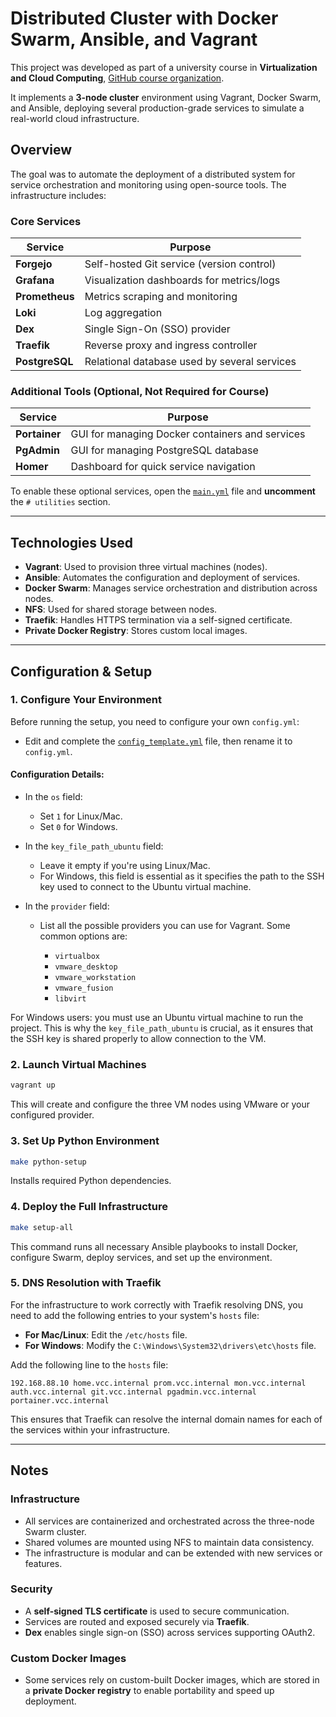 # Distributed Cluster with Docker Swarm, Ansible, and Vagrant

This project was developed as part of a university course in **Virtualization and Cloud Computing**, [GitHub course organization](https://github.com/VCC-course). 

It implements a **3-node cluster** environment using Vagrant, Docker Swarm, and Ansible, deploying several production-grade services to simulate a real-world cloud infrastructure.

## Overview

The goal was to automate the deployment of a distributed system for service orchestration and monitoring using open-source tools. The infrastructure includes:

### Core Services

| Service        | Purpose                                      |
| -------------- | -------------------------------------------- |
| **Forgejo**    | Self-hosted Git service (version control)    |
| **Grafana**    | Visualization dashboards for metrics/logs    |
| **Prometheus** | Metrics scraping and monitoring              |
| **Loki**       | Log aggregation                              |
| **Dex**        | Single Sign-On (SSO) provider                |
| **Traefik**    | Reverse proxy and ingress controller         |
| **PostgreSQL** | Relational database used by several services |

### Additional Tools (Optional, Not Required for Course)

| Service       | Purpose                                         |
| ------------- | ----------------------------------------------- |
| **Portainer** | GUI for managing Docker containers and services |
| **PgAdmin**   | GUI for managing PostgreSQL database            |
| **Homer**     | Dashboard for quick service navigation          |

To enable these optional services, open the [`main.yml`](roles/swarm-services/defaults/main.yml) file and **uncomment** the `# utilities` section.

---

## Technologies Used

* **Vagrant**: Used to provision three virtual machines (nodes).
* **Ansible**: Automates the configuration and deployment of services.
* **Docker Swarm**: Manages service orchestration and distribution across nodes.
* **NFS**: Used for shared storage between nodes.
* **Traefik**: Handles HTTPS termination via a self-signed certificate.
* **Private Docker Registry**: Stores custom local images.

---

## Configuration & Setup

### 1. Configure Your Environment

Before running the setup, you need to configure your own `config.yml`:

* Edit and complete the [`config_template.yml`](config_template.yml) file, then rename it to `config.yml`.

#### Configuration Details:

* In the `os` field:

  * Set `1` for Linux/Mac.
  * Set `0` for Windows.

* In the `key_file_path_ubuntu` field:

  * Leave it empty if you're using Linux/Mac.
  * For Windows, this field is essential as it specifies the path to the SSH key used to connect to the Ubuntu virtual machine.

* In the `provider` field:

  * List all the possible providers you can use for Vagrant. Some common options are:

    * `virtualbox`
    * `vmware_desktop`
    * `vmware_workstation`
    * `vmware_fusion`
    * `libvirt`

For Windows users: you must use an Ubuntu virtual machine to run the project. This is why the `key_file_path_ubuntu` is crucial, as it ensures that the SSH key is shared properly to allow connection to the VM.

### 2. Launch Virtual Machines

```bash
vagrant up
```

This will create and configure the three VM nodes using VMware or your configured provider.

### 3. Set Up Python Environment

```bash
make python-setup
```

Installs required Python dependencies.

### 4. Deploy the Full Infrastructure

```bash
make setup-all
```

This command runs all necessary Ansible playbooks to install Docker, configure Swarm, deploy services, and set up the environment.

### 5. DNS Resolution with Traefik

For the infrastructure to work correctly with Traefik resolving DNS, you need to add the following entries to your system's `hosts` file:

* **For Mac/Linux**: Edit the `/etc/hosts` file.
* **For Windows**: Modify the `C:\Windows\System32\drivers\etc\hosts` file.

Add the following line to the `hosts` file:

```
192.168.88.10 home.vcc.internal prom.vcc.internal mon.vcc.internal auth.vcc.internal git.vcc.internal pgadmin.vcc.internal portainer.vcc.internal
```

This ensures that Traefik can resolve the internal domain names for each of the services within your infrastructure.

---

## Notes

### Infrastructure
* All services are containerized and orchestrated across the three-node Swarm cluster.
* Shared volumes are mounted using NFS to maintain data consistency.
* The infrastructure is modular and can be extended with new services or features.

### Security

* A **self-signed TLS certificate** is used to secure communication.
* Services are routed and exposed securely via **Traefik**.
* **Dex** enables single sign-on (SSO) across services supporting OAuth2.

### Custom Docker Images

* Some services rely on custom-built Docker images, which are stored in a **private Docker registry** to enable portability and speed up deployment.

